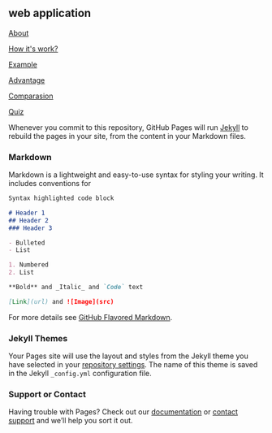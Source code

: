## web application

 [About](https://github.com/Abd24580/wap-applcation/edit/master/README.md) 
 
 [How it's work?](https://github.com/Abd24580/wap-applcation/edit/master/README.md) 
 
 [Example](https://github.com/Abd24580/wap-applcation/edit/master/README.md)
 
 [Advantage](https://github.com/Abd24580/wap-applcation/edit/master/README.md) 
 
 [Comparasion](https://github.com/Abd24580/wap-applcation/edit/master/README.md) 
 
 [Quiz](https://github.com/Abd24580/wap-applcation/edit/master/README.md) 
 
 
 
 

Whenever you commit to this repository, GitHub Pages will run [Jekyll](https://jekyllrb.com/) to rebuild the pages in your site, from the content in your Markdown files.

### Markdown

Markdown is a lightweight and easy-to-use syntax for styling your writing. It includes conventions for

```markdown
Syntax highlighted code block

# Header 1
## Header 2
### Header 3

- Bulleted
- List

1. Numbered
2. List

**Bold** and _Italic_ and `Code` text

[Link](url) and ![Image](src)
```

For more details see [GitHub Flavored Markdown](https://guides.github.com/features/mastering-markdown/).

### Jekyll Themes

Your Pages site will use the layout and styles from the Jekyll theme you have selected in your [repository settings](https://github.com/Abd24580/wap-applcation/settings). The name of this theme is saved in the Jekyll `_config.yml` configuration file.

### Support or Contact

Having trouble with Pages? Check out our [documentation](https://help.github.com/categories/github-pages-basics/) or [contact support](https://github.com/contact) and we’ll help you sort it out.
